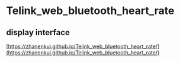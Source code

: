 # Telink_web_bluetooth_heart_rate

## display interface

[https://zhanenkui.github.io/Telink_web_bluetooth_heart_rate/](https://zhanenkui.github.io/Telink_web_bluetooth_heart_rate/)

